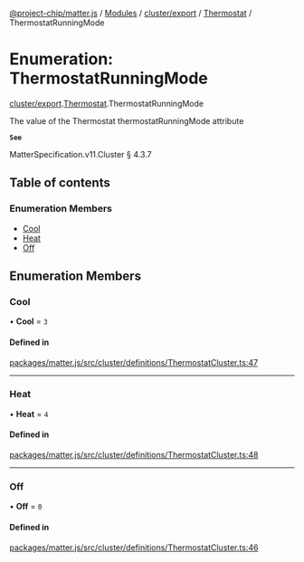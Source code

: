 [@project-chip/matter.js](../README.md) / [Modules](../modules.md) / [cluster/export](../modules/cluster_export.md) / [Thermostat](../modules/cluster_export.Thermostat.md) / ThermostatRunningMode

# Enumeration: ThermostatRunningMode

[cluster/export](../modules/cluster_export.md).[Thermostat](../modules/cluster_export.Thermostat.md).ThermostatRunningMode

The value of the Thermostat thermostatRunningMode attribute

**`See`**

MatterSpecification.v11.Cluster § 4.3.7

## Table of contents

### Enumeration Members

- [Cool](cluster_export.Thermostat.ThermostatRunningMode.md#cool)
- [Heat](cluster_export.Thermostat.ThermostatRunningMode.md#heat)
- [Off](cluster_export.Thermostat.ThermostatRunningMode.md#off)

## Enumeration Members

### Cool

• **Cool** = ``3``

#### Defined in

[packages/matter.js/src/cluster/definitions/ThermostatCluster.ts:47](https://github.com/project-chip/matter.js/blob/904d0c9b952b91f28a21803759c5e5c66ee4d272/packages/matter.js/src/cluster/definitions/ThermostatCluster.ts#L47)

___

### Heat

• **Heat** = ``4``

#### Defined in

[packages/matter.js/src/cluster/definitions/ThermostatCluster.ts:48](https://github.com/project-chip/matter.js/blob/904d0c9b952b91f28a21803759c5e5c66ee4d272/packages/matter.js/src/cluster/definitions/ThermostatCluster.ts#L48)

___

### Off

• **Off** = ``0``

#### Defined in

[packages/matter.js/src/cluster/definitions/ThermostatCluster.ts:46](https://github.com/project-chip/matter.js/blob/904d0c9b952b91f28a21803759c5e5c66ee4d272/packages/matter.js/src/cluster/definitions/ThermostatCluster.ts#L46)
